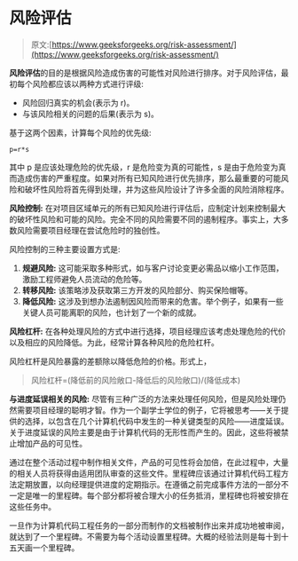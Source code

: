 # 风险评估

> 原文:[https://www.geeksforgeeks.org/risk-assessment/](https://www.geeksforgeeks.org/risk-assessment/)

**风险评估**的目的是根据风险造成伤害的可能性对风险进行排序。对于风险评估，最初每个风险都应该以两种方式进行评级:

*   风险回归真实的机会(表示为 r)。
*   与该风险相关的问题的后果(表示为 s)。

基于这两个因素，计算每个风险的优先级:

```
p=r*s
```

其中 p 是应该处理危险的优先级，r 是危险变为真的可能性，s 是由于危险变为真而造成伤害的严重程度。如果对所有已知风险进行优先排序，那么最重要的可能风险和破坏性风险将首先得到处理，并为这些风险设计了许多全面的风险消除程序。

**风险控制:**
在对项目区域单元的所有已知风险进行评估后，应制定计划来控制最大的破坏性风险和可能的风险。完全不同的风险需要不同的遏制程序。事实上，大多数风险需要项目经理在尝试危险时的独创性。

风险控制的三种主要设置方式是:

1.  **规避风险:**
    这可能采取多种形式，如与客户讨论变更必需品以缩小工作范围，激励工程师避免人员流动的危险等。
2.  **转移风险:**
    该策略涉及获取第三方开发的风险部分、购买保险帽等。
3.  **降低风险:**
    这涉及到想办法遏制因风险而带来的危害。举个例子，如果有一些关键人员可能离职的风险，也计划了一个新的成就。

**风险杠杆:**
在各种处理风险的方式中进行选择，项目经理应该考虑处理危险的代价以及相应的风险降低。为此，经常计算各种风险的危险杠杆。

风险杠杆是风险暴露的差额除以降低危险的价格。形式上，

> 风险杠杆=(降低前的风险敞口-降低后的风险敞口)/(降低成本)

**与进度延误相关的风险:**
尽管有三种广泛的方法来处理任何风险，但是风险处理仍然需要项目经理的聪明才智。作为一个副学士学位的例子，它将被思考——关于提供的选择，以包含在几个计算机代码中发生的一种关键类型的风险——进度延误。关于进度延误的风险主要是由于计算机代码的无形性而产生的。因此，这些将被禁止增加产品的可见性。

通过在整个活动过程中制作相关文件，产品的可见性将会加倍，在此过程中，大量的相关人员将获得由适用团队审查的这些文件。里程碑应该通过计算机代码工程方法定期放置，以向经理提供进度的定期指示。在遵循之前完成事件方法的一部分不一定是唯一的里程碑。每个部分都将被合理大小的任务抵消，里程碑也将被安排在这些任务中。

一旦作为计算机代码工程任务的一部分而制作的文档被制作出来并成功地被审阅，就达到了一个里程碑。不需要为每个活动设置里程碑。大概的经验法则是每十到十五天画一个里程碑。